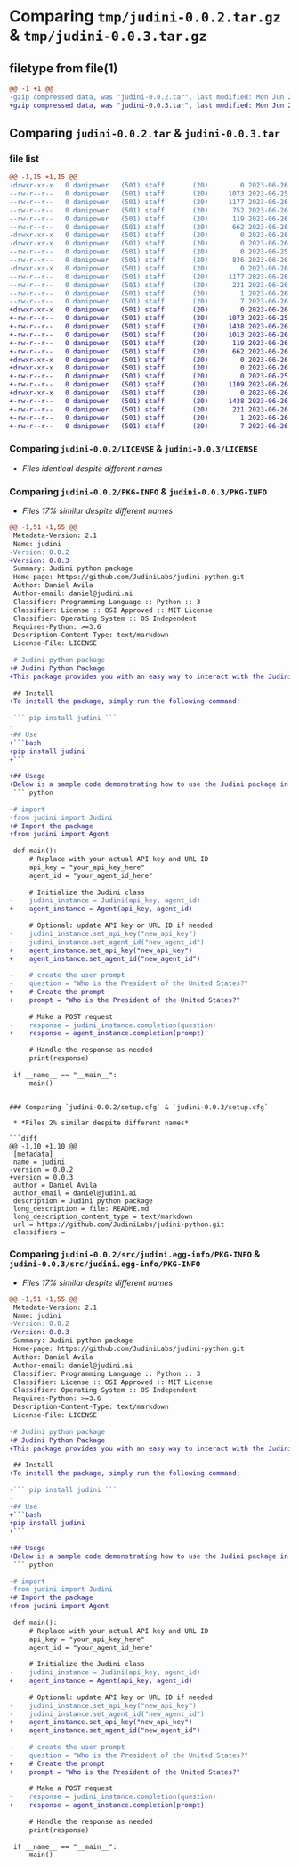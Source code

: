 # Comparing `tmp/judini-0.0.2.tar.gz` & `tmp/judini-0.0.3.tar.gz`

## filetype from file(1)

```diff
@@ -1 +1 @@
-gzip compressed data, was "judini-0.0.2.tar", last modified: Mon Jun 26 04:25:04 2023, max compression
+gzip compressed data, was "judini-0.0.3.tar", last modified: Mon Jun 26 04:43:21 2023, max compression
```

## Comparing `judini-0.0.2.tar` & `judini-0.0.3.tar`

### file list

```diff
@@ -1,15 +1,15 @@
-drwxr-xr-x   0 danipower   (501) staff       (20)        0 2023-06-26 04:25:04.756277 judini-0.0.2/
--rw-r--r--   0 danipower   (501) staff       (20)     1073 2023-06-25 22:23:04.000000 judini-0.0.2/LICENSE
--rw-r--r--   0 danipower   (501) staff       (20)     1177 2023-06-26 04:25:04.756410 judini-0.0.2/PKG-INFO
--rw-r--r--   0 danipower   (501) staff       (20)      752 2023-06-26 04:14:29.000000 judini-0.0.2/README.md
--rw-r--r--   0 danipower   (501) staff       (20)      119 2023-06-26 04:06:55.000000 judini-0.0.2/pyproject.toml
--rw-r--r--   0 danipower   (501) staff       (20)      662 2023-06-26 04:25:04.756916 judini-0.0.2/setup.cfg
-drwxr-xr-x   0 danipower   (501) staff       (20)        0 2023-06-26 04:25:04.752291 judini-0.0.2/src/
-drwxr-xr-x   0 danipower   (501) staff       (20)        0 2023-06-26 04:25:04.754130 judini-0.0.2/src/judini/
--rw-r--r--   0 danipower   (501) staff       (20)        0 2023-06-25 22:06:54.000000 judini-0.0.2/src/judini/__init__.py
--rw-r--r--   0 danipower   (501) staff       (20)      836 2023-06-26 04:24:20.000000 judini-0.0.2/src/judini/agent.py
-drwxr-xr-x   0 danipower   (501) staff       (20)        0 2023-06-26 04:25:04.755980 judini-0.0.2/src/judini.egg-info/
--rw-r--r--   0 danipower   (501) staff       (20)     1177 2023-06-26 04:25:04.000000 judini-0.0.2/src/judini.egg-info/PKG-INFO
--rw-r--r--   0 danipower   (501) staff       (20)      221 2023-06-26 04:25:04.000000 judini-0.0.2/src/judini.egg-info/SOURCES.txt
--rw-r--r--   0 danipower   (501) staff       (20)        1 2023-06-26 04:25:04.000000 judini-0.0.2/src/judini.egg-info/dependency_links.txt
--rw-r--r--   0 danipower   (501) staff       (20)        7 2023-06-26 04:25:04.000000 judini-0.0.2/src/judini.egg-info/top_level.txt
+drwxr-xr-x   0 danipower   (501) staff       (20)        0 2023-06-26 04:43:21.270466 judini-0.0.3/
+-rw-r--r--   0 danipower   (501) staff       (20)     1073 2023-06-25 22:23:04.000000 judini-0.0.3/LICENSE
+-rw-r--r--   0 danipower   (501) staff       (20)     1438 2023-06-26 04:43:21.270605 judini-0.0.3/PKG-INFO
+-rw-r--r--   0 danipower   (501) staff       (20)     1013 2023-06-26 04:42:21.000000 judini-0.0.3/README.md
+-rw-r--r--   0 danipower   (501) staff       (20)      119 2023-06-26 04:06:55.000000 judini-0.0.3/pyproject.toml
+-rw-r--r--   0 danipower   (501) staff       (20)      662 2023-06-26 04:43:21.271118 judini-0.0.3/setup.cfg
+drwxr-xr-x   0 danipower   (501) staff       (20)        0 2023-06-26 04:43:21.266950 judini-0.0.3/src/
+drwxr-xr-x   0 danipower   (501) staff       (20)        0 2023-06-26 04:43:21.269004 judini-0.0.3/src/judini/
+-rw-r--r--   0 danipower   (501) staff       (20)        0 2023-06-25 22:06:54.000000 judini-0.0.3/src/judini/__init__.py
+-rw-r--r--   0 danipower   (501) staff       (20)     1109 2023-06-26 04:38:50.000000 judini-0.0.3/src/judini/agent.py
+drwxr-xr-x   0 danipower   (501) staff       (20)        0 2023-06-26 04:43:21.270212 judini-0.0.3/src/judini.egg-info/
+-rw-r--r--   0 danipower   (501) staff       (20)     1438 2023-06-26 04:43:21.000000 judini-0.0.3/src/judini.egg-info/PKG-INFO
+-rw-r--r--   0 danipower   (501) staff       (20)      221 2023-06-26 04:43:21.000000 judini-0.0.3/src/judini.egg-info/SOURCES.txt
+-rw-r--r--   0 danipower   (501) staff       (20)        1 2023-06-26 04:43:21.000000 judini-0.0.3/src/judini.egg-info/dependency_links.txt
+-rw-r--r--   0 danipower   (501) staff       (20)        7 2023-06-26 04:43:21.000000 judini-0.0.3/src/judini.egg-info/top_level.txt
```

### Comparing `judini-0.0.2/LICENSE` & `judini-0.0.3/LICENSE`

 * *Files identical despite different names*

### Comparing `judini-0.0.2/PKG-INFO` & `judini-0.0.3/PKG-INFO`

 * *Files 17% similar despite different names*

```diff
@@ -1,51 +1,55 @@
 Metadata-Version: 2.1
 Name: judini
-Version: 0.0.2
+Version: 0.0.3
 Summary: Judini python package
 Home-page: https://github.com/JudiniLabs/judini-python.git
 Author: Daniel Avila
 Author-email: daniel@judini.ai
 Classifier: Programming Language :: Python :: 3
 Classifier: License :: OSI Approved :: MIT License
 Classifier: Operating System :: OS Independent
 Requires-Python: >=3.6
 Description-Content-Type: text/markdown
 License-File: LICENSE
 
-# Judini python package
+# Judini Python Package
+This package provides you with an easy way to interact with the Judini API in your Python applications.
 
 ## Install
+To install the package, simply run the following command:
 
-``` pip install judini ```
-
-## Use
+```bash 
+pip install judini 
+```
 
+## Usege
+Below is a sample code demonstrating how to use the Judini package in your Python application:
 ``` python
 
-# import
-from judini import Judini
+# Import the package
+from judini import Agent
 
 def main():
     # Replace with your actual API key and URL ID
     api_key = "your_api_key_here"
     agent_id = "your_agent_id_here"
 
     # Initialize the Judini class
-    judini_instance = Judini(api_key, agent_id)
+    agent_instance = Agent(api_key, agent_id)
 
     # Optional: update API key or URL ID if needed
-    judini_instance.set_api_key("new_api_key")
-    judini_instance.set_agent_id("new_agent_id")
+    agent_instance.set_api_key("new_api_key")
+    agent_instance.set_agent_id("new_agent_id")
 
-    # create the user prompt
-    question = "Who is the President of the United States?"
+    # Create the prompt
+    prompt = "Who is the President of the United States?"
 
     # Make a POST request
-    response = judini_instance.completion(question)
+    response = agent_instance.completion(prompt)
 
     # Handle the response as needed
     print(response)
 
 if __name__ == "__main__":
     main()
 ```
```

### Comparing `judini-0.0.2/setup.cfg` & `judini-0.0.3/setup.cfg`

 * *Files 2% similar despite different names*

```diff
@@ -1,10 +1,10 @@
 [metadata]
 name = judini
-version = 0.0.2
+version = 0.0.3
 author = Daniel Avila
 author_email = daniel@judini.ai
 description = Judini python package
 long_description = file: README.md
 long_description_content_type = text/markdown
 url = https://github.com/JudiniLabs/judini-python.git
 classifiers =
```

### Comparing `judini-0.0.2/src/judini.egg-info/PKG-INFO` & `judini-0.0.3/src/judini.egg-info/PKG-INFO`

 * *Files 17% similar despite different names*

```diff
@@ -1,51 +1,55 @@
 Metadata-Version: 2.1
 Name: judini
-Version: 0.0.2
+Version: 0.0.3
 Summary: Judini python package
 Home-page: https://github.com/JudiniLabs/judini-python.git
 Author: Daniel Avila
 Author-email: daniel@judini.ai
 Classifier: Programming Language :: Python :: 3
 Classifier: License :: OSI Approved :: MIT License
 Classifier: Operating System :: OS Independent
 Requires-Python: >=3.6
 Description-Content-Type: text/markdown
 License-File: LICENSE
 
-# Judini python package
+# Judini Python Package
+This package provides you with an easy way to interact with the Judini API in your Python applications.
 
 ## Install
+To install the package, simply run the following command:
 
-``` pip install judini ```
-
-## Use
+```bash 
+pip install judini 
+```
 
+## Usege
+Below is a sample code demonstrating how to use the Judini package in your Python application:
 ``` python
 
-# import
-from judini import Judini
+# Import the package
+from judini import Agent
 
 def main():
     # Replace with your actual API key and URL ID
     api_key = "your_api_key_here"
     agent_id = "your_agent_id_here"
 
     # Initialize the Judini class
-    judini_instance = Judini(api_key, agent_id)
+    agent_instance = Agent(api_key, agent_id)
 
     # Optional: update API key or URL ID if needed
-    judini_instance.set_api_key("new_api_key")
-    judini_instance.set_agent_id("new_agent_id")
+    agent_instance.set_api_key("new_api_key")
+    agent_instance.set_agent_id("new_agent_id")
 
-    # create the user prompt
-    question = "Who is the President of the United States?"
+    # Create the prompt
+    prompt = "Who is the President of the United States?"
 
     # Make a POST request
-    response = judini_instance.completion(question)
+    response = agent_instance.completion(prompt)
 
     # Handle the response as needed
     print(response)
 
 if __name__ == "__main__":
     main()
 ```
```


